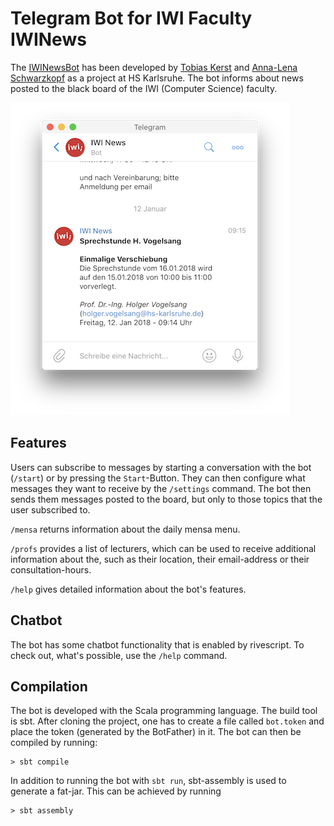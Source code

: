 # Telegram Bot for IWI Faculty IWINews

The [IWINewsBot](http://t.me/IWINewsBot) has been developed by [Tobias Kerst](https://github.com/TobsCore) and [Anna-Lena Schwarzkopf](https://github.com/zckrbrt) as a project at HS Karlsruhe. The bot informs about news posted to the black board of the IWI (Computer Science) faculty.

![IWINewsBot Example Post](/Documentation/v1/Images/Basic_Window.png)

## Features
Users can subscribe to messages by starting a conversation with the bot (`/start`) or by pressing the `Start`-Button. They can then configure what messages they want to receive by the `/settings` command. The bot then sends them messages posted to the board, but only to those topics that the user subscribed to.

`/mensa` returns information about the daily mensa menu.

`/profs` provides a list of lecturers, which can be used to receive additional information about the, such as their location, their email-address or their consultation-hours.

`/help` gives detailed information about the bot's features.

## Chatbot
The bot has some chatbot functionality that is enabled by rivescript. To check out, what's possible, use the `/help` command.

## Compilation
The bot is developed with the Scala programming language. The build tool is sbt. After cloning the project, one has to create a file called `bot.token` and place the token (generated by the BotFather) in it. The bot can then be compiled by running:

```
> sbt compile
```

In addition to running the bot with `sbt run`, sbt-assembly is used to generate a fat-jar. This can be achieved by running

```
> sbt assembly
```
